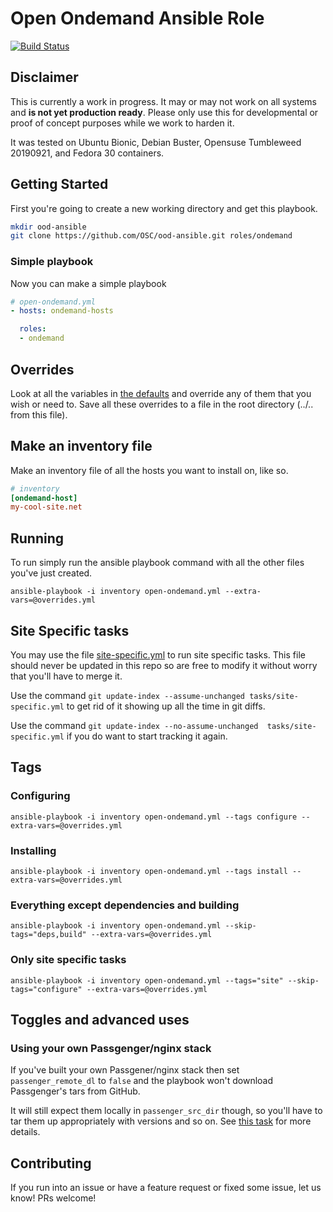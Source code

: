 # Open Ondemand Ansible Role

[![Build Status](https://travis-ci.org/OSC/ood-ansible.svg?branch=master)](https://travis-ci.org/OSC/ood-ansible)

## Disclaimer

This is currently a work in progress. It may or may not work on all systems and **is not yet production ready**.
Please only use this for developmental or proof of concept purposes while we work to harden it.

It was tested on Ubuntu Bionic, Debian Buster, Opensuse Tumbleweed 20190921, and Fedora 30 containers.

## Getting Started

First you're going to create a new working directory and get this playbook.

```bash
mkdir ood-ansible
git clone https://github.com/OSC/ood-ansible.git roles/ondemand
```

### Simple playbook

Now you can make a simple playbook

```yml
# open-ondemand.yml
- hosts: ondemand-hosts

  roles:
  - ondemand
```

## Overrides

Look at all the variables in [the defaults](defaults/main.yml) and override any of them that you wish or need to.
Save all these overrides to a file in the root directory (../.. from this file).

## Make an inventory file

Make an inventory file of all the hosts you want to install on, like so.

```toml
# inventory
[ondemand-host]
my-cool-site.net
```

## Running

To run simply run the ansible playbook command with all the other files you've just created.

`ansible-playbook -i inventory open-ondemand.yml --extra-vars=@overrides.yml`

## Site Specific tasks

You may use the file [site-specific.yml](tasks/site-specific.yml) to run site specific tasks.
This file should never be updated in this repo so are free to modify it without worry that you'll
have to merge it.

Use the command `git update-index --assume-unchanged tasks/site-specific.yml` to get rid of it
showing up all the time in git diffs.
  
Use the command `git update-index --no-assume-unchanged  tasks/site-specific.yml` if you do want
to start tracking it again.

## Tags

### Configuring

`ansible-playbook -i inventory open-ondemand.yml --tags configure --extra-vars=@overrides.yml`

### Installing

`ansible-playbook -i inventory open-ondemand.yml --tags install --extra-vars=@overrides.yml`

### Everything except dependencies and building

`ansible-playbook -i inventory open-ondemand.yml --skip-tags="deps,build" --extra-vars=@overrides.yml`

### Only site specific tasks

`ansible-playbook -i inventory open-ondemand.yml --tags="site" --skip-tags="configure" --extra-vars=@overrides.yml`

## Toggles and advanced uses

### Using your own Passgenger/nginx stack

If you've built your own Passgener/nginx stack then set `passenger_remote_dl` to `false` and the playbook
won't download Passgenger's tars from GitHub.

It will still expect them locally in `passenger_src_dir` though, so you'll have to tar them up appropriately
with versions and so on. See [this task](tasks/passenger.yml) for more details.

## Contributing

If you run into an issue or have a feature request or fixed some issue, let us know! PRs welcome!
